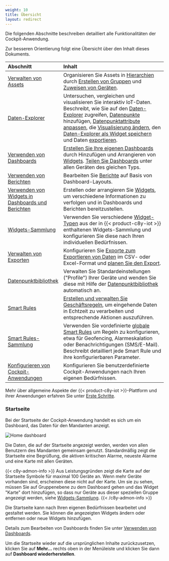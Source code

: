 ```yaml
---
weight: 10
title: Übersicht
layout: redirect
---
```


Die folgenden Abschnitte beschreiben detailliert alle Funktionalitäten der Cockpit-Anwendung.

Zur besseren Orientierung folgt eine Übersicht über den Inhalt dieses Dokuments.

<table>
<thead>
<colgroup>
   <col style="width: 20%;">
   <col style="width: 80%;">
</colgroup>
<tr>
<th align="left">Abschnitt</th>
<th align="left">Inhalt</th>
</tr>
</thead>
<tbody>
<tr>
<td align="left"><a href="#managing-assets">Verwalten von Assets</a></td>
<td align="left">Organisieren Sie Assets in <a href="#hierarchies">Hierarchien</a> durch <a href="#creating-groups">Erstellen von Gruppen</a> und <a href="#assigning-devices">Zuweisen von Geräten</a>.</td>
</tr>
<tr>
<td align="left"><a href="#data-explorer">Daten-Explorer</a></td>
<td align="left">Untersuchen, vergleichen und visualisieren Sie interaktiv IoT-Daten. <br> Beschreibt, wie Sie auf den <a href="#data-explorer">Daten-Explorer</a> zugreifen, <a href="#add-data-points">Datenpunkte</a> hinzufügen, <a href="#customize-data-points">Datenpunktattribute anpassen</a>, die <a href="#change-visualization">Visualisierung ändern</a>, den <a href="#create-widget">Daten-Explorer als Widget speichern</a> und Daten <a href="#export-data">exportieren</a>.</td>
</tr>
<tr>
<td align="left"><a href="#dashboards">Verwenden von Dashboards</a></td>
<td align="left"><a href="#creating-dashboards">Erstellen Sie Ihre eigenen Dashboards</a> durch Hinzufügen und Arrangieren von <a href="#adding-widgets">Widgets</a>. <a href="#sharing-dashboards">Teilen Sie Dashboards</a> unter allen Geräten des gleichen Typs.</td>
</tr>
</tr>
<tr>
<td align="left"><a href="#reports">Verwenden von Berichten</a></td>
<td align="left">Bearbeiten Sie <a href="#reports">Berichte</a> auf Basis von Dashboard-Layouts.</td>
</tr>
</tr>
<tr>
<td align="left"><a href="#using-widgets">Verwenden von Widgets in Dashboards und Berichten</a></td>
<td align="left">Erstellen oder arrangieren Sie <a href="#using-widgets">Widgets</a>, um verschiedene Informationen zu verfolgen und in Dashboards und Berichten bereitzustellen.</td>
</tr>
<tr>
<td align="left"><a href="#widgets-collection">Widgets-Sammlung</a></td>
<td align="left">Verwenden Sie verschiedene <a href="#widgets-collection">Widget-Typen</a> aus der in {{< product-c8y-iot >}} enthaltenen Widgets-Sammlung und konfigurieren Sie diese nach Ihren individuellen Bedürfnissen.</td>
</tr>
<tr>
<td align="left"><a href="#exports">Verwalten von Exporten</a></td>
<td align="left">Konfigurieren Sie <a href="#exports">Exporte zum Exportieren von Daten</a> im CSV- oder Excel-Format und <a href="#schedule-export">planen Sie den Export</a>.</td>
</tr>
<tr>
<td align="left"><a href="#data-point-library">Datenpunktbibliothek</a></td>
<td align="left">Verwalten Sie Standardeinstellungen ("Profile") Ihrer Geräte und wenden Sie diese mit Hilfe der <a href="#data-point-library">Datenpunktbibliothek</a> automatisch an.</td>
</tr>
<tr>
<td align="left"><a href="#smart-rules">Smart Rules</a></td>
<td align="left"><a href="#create-rules">Erstellen und verwalten Sie Geschäftsregeln</a>, um eingehende Daten in Echtzeit zu verarbeiten und entsprechende Aktionen auszuführen.</td>
</tr>
<tr>
<td align="left"><a href="#smart-rules-collection">Smart Rules-Sammlung</a></td>
<td align="left">Verwenden Sie vordefinierte <a href="#smart-rules-collection">globale Smart Rules</a> um Regeln zu konfigurieren, etwa für Geofencing, Alarmeskalation oder Benachrichtigungen (SMS/E-Mail). Beschreibt detailliert jede Smart Rule und ihre konfigurierbaren Parameter.</td>
</tr>
<tr>
<td align="left"><a href="#configuration">Konfigurieren von Cockpit-Anwendungen</a></td>
<td align="left">Konfigurieren Sie benutzerdefinierte Cockpit-Anwendungen nach Ihren eigenen Bedürfnissen.</td>
</tr>
</tbody>
</table>

Mehr über allgemeine Aspekte der {{< product-c8y-iot >}}-Plattform und ihrer Anwendungen erfahren Sie unter [Erste Schritte](/users-guide/getting-started).

<a name="home"></a>
### Startseite

Bei der Startseite der Cockpit-Anwendung handelt es sich um ein Dashboard, das Daten für den Mandanten anzeigt.

![Home dashboard](/images/users-guide/cockpit/cockpit-home-screen.png)

Die Daten, die auf der Startseite angezeigt werden, werden von allen Benutzern des Mandanten gemeinsam genutzt. Standardmäßig zeigt die Startseite eine Begrüßung, die aktiven kritischen Alarme, neueste Alarme und eine Karte mit allen Geräten.

{{< c8y-admon-info >}}
Aus Leistungsgründen zeigt die Karte auf der Startseite Symbole für maximal 100 Geräte an. Wenn mehr Geräte vorhanden sind, erscheinen diese nicht auf der Karte. Um sie zu sehen, müssen Sie auf Gruppenebene zu dem Dashboard gehen und das Widget "Karte" dort hinzufügen, so dass nur Geräte aus dieser speziellen Gruppe angezeigt werden, siehe [Widgets-Sammlung](#widgets-collection).
{{< /c8y-admon-info >}}

Die Startseite kann nach Ihren eigenen Bedürfnissen bearbeitet und gestaltet werden. Sie können die angezeigten Widgets ändern oder entfernen oder neue Widgets hinzufügen.

Details zum Bearbeiten von Dashboards finden Sie unter [Verwenden von Dashboards](#dashboards).

Um die Startseite wieder auf die ursprünglichen Inhalte zurückzusetzen, klicken Sie auf **Mehr...** rechts oben in der Menüleiste und klicken Sie dann auf **Dashboard wiederherstellen**.
